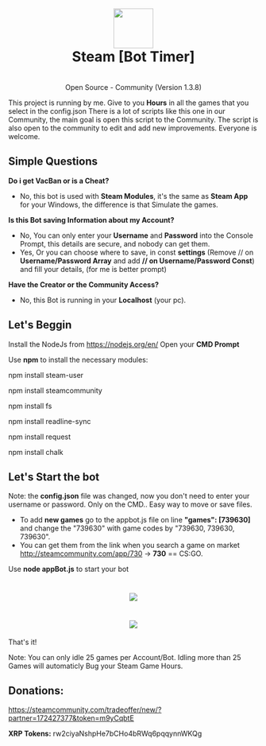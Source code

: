 <h1 align="center">
  <img  src="http://i.imgur.com/tq28TqF.png" height="80" width="80" />
  <br/>
  Steam [Bot Timer]
</h1>

<p align="center"><br>Open Source - Community (Version 1.3.8)</br>

This project is running by me. Give to you **Hours** in all the games that you select in the config.json
There is a lot of scripts like this one in our Community, the main goal is open this script to the Community. The script is also open to the community to edit and add new improvements. Everyone is welcome.
</p>

## Simple Questions

**Do i get VacBan or is a Cheat?**
- No, this bot is used with **Steam Modules**, it's the same as **Steam App** for your Windows, the difference is that Simulate the games.

**Is this Bot saving Information about my Account?**
- No, You can only enter your **Username** and **Password** into the Console Prompt, this details are secure, and nobody can get them.
- Yes, Or you can choose where to save, in const **settings** (Remove // on **Username/Password Array** and add **// on Username/Password Const**) and fill your details, (for me is better prompt)

**Have the Creator or the Community Access?**
- No, this Bot is running in your **Localhost** (your pc).



## Let's Beggin

Install the NodeJs from https://nodejs.org/en/
Open your **CMD Prompt**

Use **npm** to install the necessary  modules:

npm install steam-user

npm install steamcommunity

npm install fs

npm install readline-sync

npm install request

npm install chalk

## Let's Start the bot
Note: the **config.json** file was changed, now you don't need to enter your username or password. Only on the CMD.. Easy way to move or save files.

- To add **new games** go to the appbot.js file on line **"games": [739630]** and change the "739630" with game codes by "739630, 739630, 739630".
- You can get them from the link when you search a game on market http://steamcommunity.com/app/730 -> **730** ==  CS:GO.

Use **node appBot.js** to start your bot 
<h1 align="center">
  <img  src="http://i.imgur.com/5AZIs21.png" />
</h1>
<h1 align="center">
  <img  src="http://i.imgur.com/LrPyrcd.png" />
</h1>

That's it!

Note: You can only idle 25 games per Account/Bot. Idling more than 25 Games will automaticly Bug your Steam Game Hours.

## Donations: 
https://steamcommunity.com/tradeoffer/new/?partner=172427377&token=m9yCqbtE

**XRP Tokens:** rw2ciyaNshpHe7bCHo4bRWq6pqqynnWKQg
